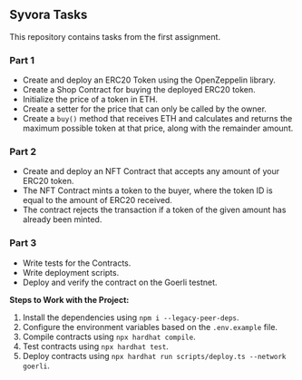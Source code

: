 ## Syvora Tasks

This repository contains tasks from the first assignment.

### Part 1

* Create and deploy an ERC20 Token using the OpenZeppelin library.
* Create a Shop Contract for buying the deployed ERC20 token.
* Initialize the price of a token in ETH.
* Create a setter for the price that can only be called by the owner.
* Create a `buy()` method that receives ETH and calculates and returns the maximum possible token at that price, along with the remainder amount.

### Part 2

* Create and deploy an NFT Contract that accepts any amount of your ERC20 token.
* The NFT Contract mints a token to the buyer, where the token ID is equal to the amount of ERC20 received.
* The contract rejects the transaction if a token of the given amount has already been minted.

### Part 3

* Write tests for the Contracts.
* Write deployment scripts.
* Deploy and verify the contract on the Goerli testnet.

**Steps to Work with the Project:**

1. Install the dependencies using `npm i --legacy-peer-deps`.
2. Configure the environment variables based on the `.env.example` file.
3. Compile contracts using `npx hardhat compile`.
4. Test contracts using `npx hardhat test`.
5. Deploy contracts using `npx hardhat run scripts/deploy.ts --network goerli`.

